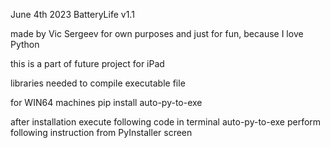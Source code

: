 June 4th 2023
BatteryLife v1.1


made by Vic Sergeev for own purposes and just for fun, because I love Python

this is a part of future project for iPad

libraries needed to compile executable file

for WIN64 machines
pip install auto-py-to-exe

after installation execute following code in terminal
auto-py-to-exe
perform following instruction from PyInstaller screen
